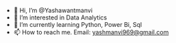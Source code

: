 - 👋 Hi, I’m @Yashawantmanvi
- 👀 I’m interested in Data Analytics
- 🌱 I’m currently learning Python, Power Bi, Sql
- 📫 How to reach me. Email: yashmanvi969@gmail.com

<!---
Yashawantmanvi/Yashawantmanvi is a ✨ special ✨ repository because its `README.md` (this file) appears on your GitHub profile.
You can click the Preview link to take a look at your changes.
--->

